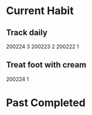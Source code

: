 # Current Habit
## Track daily
200224  3
200223  2
200222  1

## Treat foot with cream
200224  1
# Past Completed 